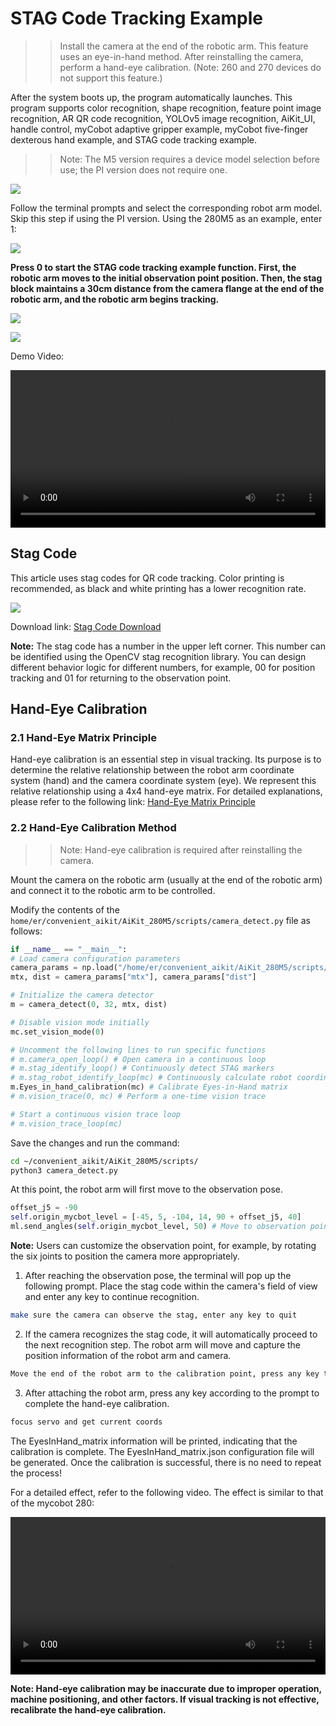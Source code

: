 # STAG Code Tracking Example

>> Install the camera at the end of the robotic arm. This feature uses an eye-in-hand method. After reinstalling the camera, perform a hand-eye calibration. (Note: 260 and 270 devices do not support this feature.)

After the system boots up, the program automatically launches. This program supports color recognition, shape recognition, feature point image recognition, AR QR code recognition, YOLOv5 image recognition, AiKit_UI, handle control, myCobot adaptive gripper example, myCobot five-finger dexterous hand example, and STAG code tracking example.

>>Note: The M5 version requires a device model selection before use; the PI version does not require one.

![](../resources/5-BasicAlgorithmFunction/5.1-1.png)

Follow the terminal prompts and select the corresponding robot arm model. Skip this step if using the PI version. Using the 280M5 as an example, enter 1:

![](../resources/5-BasicAlgorithmFunction/5.1-2.png)

**Press 0 to start the STAG code tracking example function. First, the robotic arm moves to the initial observation point position. Then, the stag block maintains a 30cm distance from the camera flange at the end of the robotic arm, and the robotic arm begins tracking.**

![](../resources/5-BasicAlgorithmFunction/5.9-1.png)

![](../resources/5-BasicAlgorithmFunction/5.9-2.png)

Demo Video:

<video id="my-video" class="video-js" controls preload="auto" width="100%"
poster="" data-setup='{"aspectRatio":"16:9"}'>
<source src="../resources/5-BasicAlgorithmFunction/YOLORecognition.mp4"></video>

## Stag Code

This article uses stag codes for QR code tracking. Color printing is recommended, as black and white printing has a lower recognition rate.

![](../resources/5-BasicAlgorithmFunction/5.9-3.png)

Download link: [Stag Code Download](https://drive.google.com/drive/folders/0ByNTNYCAhWbILXd2SE5FY1c3WXM?resourcekey=0-nWeENtNZql2j9AF32Ud8sQ)

**Note:** The stag code has a number in the upper left corner. This number can be identified using the OpenCV stag recognition library. You can design different behavior logic for different numbers, for example, 00 for position tracking and 01 for returning to the observation point.

## Hand-Eye Calibration

### 2.1 Hand-Eye Matrix Principle

Hand-eye calibration is an essential step in visual tracking. Its purpose is to determine the relative relationship between the robot arm coordinate system (hand) and the camera coordinate system (eye). We represent this relative relationship using a 4x4 hand-eye matrix. For detailed explanations, please refer to the following link: [Hand-Eye Matrix Principle](https://blog.csdn.net/weixin_45844515/article/details/125571550)

### 2.2 Hand-Eye Calibration Method

>> Note: Hand-eye calibration is required after reinstalling the camera.

Mount the camera on the robotic arm (usually at the end of the robotic arm) and connect it to the robotic arm to be controlled.

Modify the contents of the `home/er/convenient_aikit/AiKit_280M5/scripts/camera_detect.py` file as follows:

```python
if __name__ == "__main__":
# Load camera configuration parameters
camera_params = np.load("/home/er/convenient_aikit/AiKit_280M5/scripts/camera_params.npz")
mtx, dist = camera_params["mtx"], camera_params["dist"]

# Initialize the camera detector
m = camera_detect(0, 32, mtx, dist)

# Disable vision mode initially
mc.set_vision_mode(0)

# Uncomment the following lines to run specific functions
# m.camera_open_loop() # Open camera in a continuous loop
# m.stag_identify_loop() # Continuously detect STAG markers
# m.stag_robot_identify_loop(mc) # Continuously calculate robot coordinates based on STAG
m.Eyes_in_hand_calibration(mc) # Calibrate Eyes-in-Hand matrix
# m.vision_trace(0, mc) # Perform a one-time vision trace

# Start a continuous vision trace loop
# m.vision_trace_loop(mc)
```

Save the changes and run the command:

```bash
cd ~/convenient_aikit/AiKit_280M5/scripts/
python3 camera_detect.py
```

At this point, the robot arm will first move to the observation pose.

```python
offset_j5 = -90
self.origin_mycbot_level = [-45, 5, -104, 14, 90 + offset_j5, 40]
ml.send_angles(self.origin_mycbot_level, 50) # Move to observation point
```

**Note:** Users can customize the observation point, for example, by rotating the six joints to position the camera more appropriately.

1. After reaching the observation pose, the terminal will pop up the following prompt. Place the stag code within the camera's field of view and enter any key to continue recognition.

```bash
make sure the camera can observe the stag, enter any key to quit
```

2. If the camera recognizes the stag code, it will automatically proceed to the next recognition step. The robot arm will move and capture the position information of the robot arm and camera.

```bash
Move the end of the robot arm to the calibration point, press any key to release the servo.
```

3. After attaching the robot arm, press any key according to the prompt to complete the hand-eye calibration.

```bash
focus servo and get current coords
```

The EyesInHand_matrix information will be printed, indicating that the calibration is complete. The EyesInHand_matrix.json configuration file will be generated. Once the calibration is successful, there is no need to repeat the process!

For a detailed effect, refer to the following video. The effect is similar to that of the mycobot 280:

<video id="my-video" class="video-js" controls preload="auto" width="100%"
poster="" data-setup='{"aspectRatio":"16:9"}'>
<source src="../resources/5-BasicAlgorithmFunction/mycobot_hand_vision.mp4"></video>

**Note: Hand-eye calibration may be inaccurate due to improper operation, machine positioning, and other factors. If visual tracking is not effective, recalibrate the hand-eye calibration.**